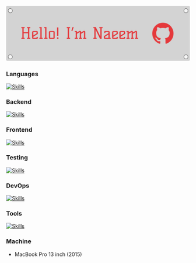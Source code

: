 ![image](github-banner.svg)

### Languages
[![Skills](https://skillicons.dev/icons?i=python,javascript,typescript)](https://skillicons.dev)

### Backend
[![Skills](https://skillicons.dev/icons?i=nodejs,django,nestjs,expressjs,rabbitmq,postgres,mongodb)](https://skillicons.dev)

### Frontend
[![Skills](https://skillicons.dev/icons?i=html,css,scss,tailwindcss,jquery,react)](https://skillicons.dev)

### Testing
[![Skills](https://skillicons.dev/icons?i=jest)](https://skillicons.dev)

### DevOps
[![Skills](https://skillicons.dev/icons?i=linux,docker,aws,ansible,jenkins)](https://skillicons.dev)

### Tools
[![Skills](https://skillicons.dev/icons?i=apple,arch,neovim,git,postman)](https://skillicons.dev)

### Machine
- MacBook Pro 13 inch (2015)

